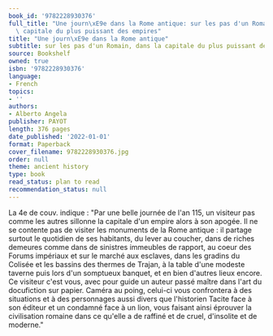 ```yaml
---
book_id: '9782228930376'
full_title: "Une journ\xE9e dans la Rome antique: sur les pas d'un Romain, dans la\
  \ capitale du plus puissant des empires"
title: "Une journ\xE9e dans la Rome antique"
subtitle: sur les pas d'un Romain, dans la capitale du plus puissant des empires
source: Bookshelf
owned: true
isbn: '9782228930376'
language:
- French
topics:
- ''
authors:
- Alberto Angela
publisher: PAYOT
length: 376 pages
date_published: '2022-01-01'
format: Paperback
cover_filename: 9782228930376.jpg
order: null
theme: ancient history
type: book
read_status: plan to read
recommendation_status: null
---
```

La 4e de couv. indique : "Par une belle journée de l'an 115, un visiteur pas comme les autres sillonne la capitale d'un empire alors à son apogée. Il ne se contente pas de visiter les monuments de la Rome antique : il partage surtout le quotidien de ses habitants, du lever au coucher, dans de riches demeures comme dans de sinistres immeubles de rapport, au coeur des Forums impériaux et sur le marché aux esclaves, dans les gradins du Colisée et les bassins des thermes de Trajan, à la table d'une modeste taverne puis lors d'un somptueux banquet, et en bien d'autres lieux encore. Ce visiteur c'est vous, avec pour guide un auteur passé maître dans l'art du docufiction sur papier. Caméra au poing, celui-ci vous confrontera à des situations et à des personnages aussi divers que l'historien Tacite face à son éditeur et un condamné face à un lion, vous faisant ainsi éprouver la civilisation romaine dans ce qu'elle a de raffiné et de cruel, d'insolite et de moderne."

